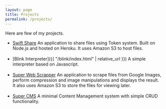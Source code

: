 ```yaml
---
layout: page
title: Projects
permalink: /projects/
---
```

Here are few of my projects.

- [Swift Share](http://swiftshare.in) An application to share files using Token system. Built on Node.js and hosted on Heroku. It uses Amazon S3 to host files. <br><br>
- [Blink Interpreter]({{ "/blink/index.html" | relative_url }}) A simple interpreter based on Javascript.<br><br>
- [Super Web Scrapper](http://image-scrapper-pro.herokuapp.com) An application to scrape files from Google Images, perform compression and image manipulations and displays the result. It also uses Amazon S3 to store the files for viewing later.<br><br>
- [Super CMS](https://github.com/abhishekp1996/super_cms) A minimal Content Management system with simple CRUD functionality.
